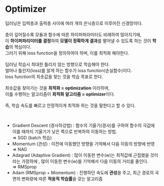 # Optimizer
딥러닝은 입력층과 출력층 사이에 여러 개의 은닉층으로 이루어진 신경망이다.  
   
층이 깊어질수록 모듈과 함수에 따른 하이퍼파라미터도 비례하여 많아지기에,  
이 **하이퍼파리미터를 결정**하여 **모델이 정확하게 결과**를 뱉어낼 수 있도록 하는 것이 **학습**의 핵심이다.  
그러기 위해 loss function을 정의하여야 하며, 이를 최적화 해야한다.  
   
딥러닝 학습시 최대한 틀리지 않는 방향으로 학습해야 한다.  
얼마나 틀린지(loss)를 알게 하는 함수가 loss function(손실함수)이다.  
loss function의 최솟값을 찾는 것을 학습 목표로 한다.  
   
최솟값을 찾아가는 것을 **최적화 = optimization** 이라하며,  
이를 수행하는 알고리즘이 **최적화 알고리즘 = optimizer**이다.  
   
즉, 학습 속도를 빠르고 안정적이게 최적화 하는 것을 말한다고 할 수 있다.

   
- Gradient Descent (경사하강법) : 함수의 기울기(경사)를 구하여 함수의 극값에 이를 때까지 기울기가 낮은 쪽으로 반복하여 이동하는 방법.  
    ⇒ SGD (batch 학습)  
- Momentum (관성) : 이전에 이동했던 방향을 기억해서 다음 이동의 방향에 반영  
    ⇒ NAG  
- Adagrad (Adaptive Gradient) : 많이 이동한 변수(w)는 최적값에 근접했을 것이라는 가정하에 , 많이 이동한 변수(w)를 기억해서 다음 이동의 거리를 줄인다.  
    ⇒ RMSprop  
- Adam (RMSprop + Momentum) : 진행하던 속도에 **관성**을 주고, 최근 경로의 곡면의 변화량에 따른 **적응적 학습률**을 갖는 알고리즘  